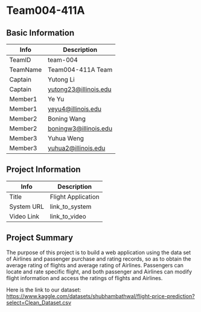 # Team004-411A

## Basic Information

|   Info      |        Description     |
| ----------- | ---------------------- |
| TeamID      |         team-004       |
| TeamName    |        Team004-411A Team      |
| Captain     |  Yutong Li  |
| Captain     |      yutong23@illinois.edu     |
| Member1     |   Ye Yu   |
| Member1     |      yeyu4@illinois.edu    |
| Member2     |   Boning Wang  |
| Member2     |      boningw3@illinois.edu    |
| Member3     |   Yuhua Weng   |
| Member3     |     yuhua2@illinois.edu   |

## Project Information

|   Info      |        Description     |
| ----------- | ---------------------- |
|  Title      |      Flight Application     |
| System URL  |      link_to_system    |
| Video Link  |      link_to_video     |

## Project Summary
The purpose of this project is to build a web application using the data set of Airlines and passenger purchase and rating records, so as to obtain the average rating of flights and average rating of Airlines. Passengers can locate and rate specific flight, and both passenger and Airlines can modify flight information and access the ratings of flights and Airlines.

Here is the link to our dataset: https://www.kaggle.com/datasets/shubhambathwal/flight-price-prediction?select=Clean_Dataset.csv


